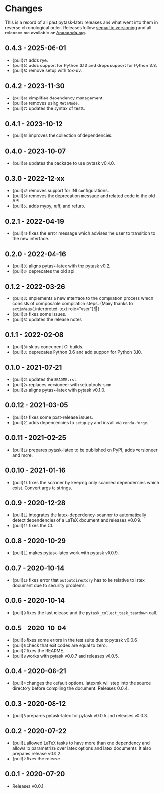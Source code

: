 # Changes

This is a record of all past pytask-latex releases and what went into them in reverse
chronological order. Releases follow [semantic versioning](https://semver.org/) and all
releases are available on [Anaconda.org](https://anaconda.org/conda-forge/pytask-latex).

## 0.4.3 - 2025-06-01

- {pull}`75` adds rye.
- {pull}`81` adds support for Python 3.13 and drops support for Python 3.8.
- {pull}`82` remove setup with tox-uv.

## 0.4.2 - 2023-11-30

- {pull}`65` simplifies dependency management.
- {pull}`66` removes using `MetaNode`.
- {pull}`72` updates the syntax of tests.

## 0.4.1 - 2023-10-12

- {pull}`63` improves the collection of dependencies.

## 0.4.0 - 2023-10-07

- {pull}`60` updates the package to use pytask v0.4.0.

## 0.3.0 - 2022-12-xx

- {pull}`49` removes support for INI configurations.
- {pull}`50` removes the deprecation message and related code to the old API.
- {pull}`51` adds mypy, ruff, and refurb.

## 0.2.1 - 2022-04-19

- {pull}`40` fixes the error message which advises the user to transition to the new
  interface.

## 0.2.0 - 2022-04-16

- {pull}`33` aligns pytask-latex with the pytask v0.2.
- {pull}`34` deprecates the old api.

## 0.1.2 - 2022-03-26

- {pull}`32` implements a new interface to the compilation process which consists of
  composable compilation steps. (Many thanks to `axtimhaus`{.interpreted-text
  role="user"}!:tada:)
- {pull}`36` fixes some issues.
- {pull}`37` updates the release notes.

## 0.1.1 - 2022-02-08

- {pull}`30` skips concurrent CI builds.
- {pull}`31` deprecates Python 3.6 and add support for Python 3.10.

## 0.1.0 - 2021-07-21

- {pull}`23` updates the `README.rst`.
- {pull}`24` replaces versioneer with setuptools-scm.
- {pull}`26` aligns pytask-latex with pytask v0.1.0.

## 0.0.12 - 2021-03-05

- {pull}`19` fixes some post-release issues.
- {pull}`21` adds dependencies to `setup.py` and install via `conda-forge`.

## 0.0.11 - 2021-02-25

- {pull}`18` prepares pytask-latex to be published on PyPI, adds versioneer and more.

## 0.0.10 - 2021-01-16

- {pull}`16` fixes the scanner by keeping only scanned dependencies which exist. Convert
  args to strings.

## 0.0.9 - 2020-12-28

- {pull}`12` integrates the latex-dependency-scanner to automatically detect
  dependencies of a LaTeX document and releases v0.0.9.
- {pull}`13` fixes the CI.

## 0.0.8 - 2020-10-29

- {pull}`11` makes pytask-latex work with pytask v0.0.9.

## 0.0.7 - 2020-10-14

- {pull}`10` fixes error that `outputdirectory` has to be relative to latex document due
  to security problems.

## 0.0.6 - 2020-10-14

- {pull}`9` fixes the last release and the `pytask_collect_task_teardown` call.

## 0.0.5 - 2020-10-04

- {pull}`5` fixes some errors in the test suite due to pytask v0.0.6.
- {pull}`6` check that exit codes are equal to zero.
- {pull}`7` fixes the README.
- {pull}`8` works with pytask v0.0.7 and releases v0.0.5.

## 0.0.4 - 2020-08-21

- {pull}`4` changes the default options. latexmk will step into the source directory
  before compiling the document. Releases 0.0.4.

## 0.0.3 - 2020-08-12

- {pull}`3` prepares pytask-latex for pytask v0.0.5 and releases v0.0.3.

## 0.0.2 - 2020-07-22

- {pull}`1` allowed LaTeX tasks to have more than one dependency and allows to
  parametrize over latex options and latex documents. It also prepares release v0.0.2.
- {pull}`2` fixes the release.

## 0.0.1 - 2020-07-20

- Releases v0.0.1.
